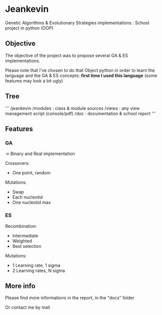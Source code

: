 # Jeankevin
Genetic Algorithms & Evolutionary Strategies implementations : School project in python (OOP)

## Objective

The objective of the project was to propose several GA & ES implementations.

Please note that I've chosen to do that Object python in order to learn the language and the GA & ES concepts: **first time I used this language** (some features may look a bit ugly)

## Tree

'''
/jeankevin
  /modules : class & module sources
  /views : any view management script (console/pdf)
  /doc : documentation & school report
'''
  
  
## Features

### GA
-> Binary and Real implementation

Crossovers:
- One point, random

Mutations:
- Swap
- Each nucleotid
- One nucleotid max

### ES

Recombination:
- Intermediate
- Weighted
- Best selection

Mutations:
- 1 Learning rate, 1 sigma
- 2 Learning rates, N sigma

## More info

Please find more informations in the report, in the "docs" folder

Or contact me by mail
  
